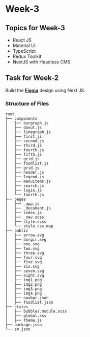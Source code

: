 # Week-3

## Topics for Week-3
- React JS
- Material UI
- TypeScript
- Redux Toolkit
- NextJS with Headless CMS

## Task for Week-2
Build the **[Figma](https://www.figma.com/file/57QzjJkDXEbIsCLVbx0mPt/Uday-kumar-week2-task?node-id=0%3A1)** design using Next JS.

### Structure of Files
```
root
├── components
│   ├── bargraph.js
│   ├── donut.js
│   ├── linegraph.js
│   ├── first.js
│   ├── second.js
│   ├── third.js
│   ├── fourth.js
│   ├── fifth.js
│   ├── grid.js
│   ├── foodlist.js
│   ├── grid.js
│   ├── header.js
│   ├── legend.js
│   ├── menuitems.js
│   ├── search.js
│   ├── login.js
│   └── fourth.js
├── pages
│   ├── _app.js
│   ├── _document.js
│   ├── index.js
│   ├── _nav.scss
│   ├── style.scss
│   └── style.css.map
├── public
│   ├── arrow.svg
│   ├── burgir.svg
│   ├── one.svg
│   ├── two.svg
│   ├── three.svg
│   ├── four.svg
│   ├── five.svg
│   ├── six.svg
│   ├── seven.svg
│   ├── eight.svg
│   ├── img1.png
│   ├── img2.png
│   ├── img3.png
│   ├── img4.png
│   ├── navbar.json
│   ├── foodlist.json
├── styles
│   ├── bubbles.module.scss
│   ├── global.css
│   ├── theme.js
├── package.json
└── sm.json
```
 

